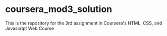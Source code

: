 # coursera_mod3_solution
This is the repository for the 3rd assignment in Coursera's HTML, CSS, and Javascript Web Course
